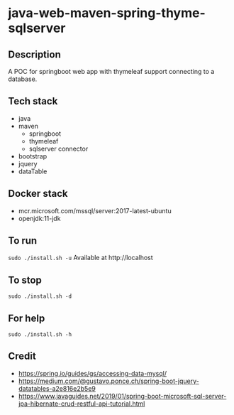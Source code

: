 # java-web-maven-spring-thyme-sqlserver

## Description
A POC for springboot web app with thymeleaf support
connecting to a database.

## Tech stack
- java
- maven
  - springboot
  - thymeleaf
  - sqlserver connector
- bootstrap
- jquery
- dataTable

## Docker stack
- mcr.microsoft.com/mssql/server:2017-latest-ubuntu
- openjdk:11-jdk

## To run
`sudo ./install.sh -u`
Available at http://localhost

## To stop
`sudo ./install.sh -d`

## For help
`sudo ./install.sh -h`

## Credit
- https://spring.io/guides/gs/accessing-data-mysql/
- https://medium.com/@gustavo.ponce.ch/spring-boot-jquery-datatables-a2e816e2b5e9
- https://www.javaguides.net/2019/01/spring-boot-microsoft-sql-server-jpa-hibernate-crud-restful-api-tutorial.html
